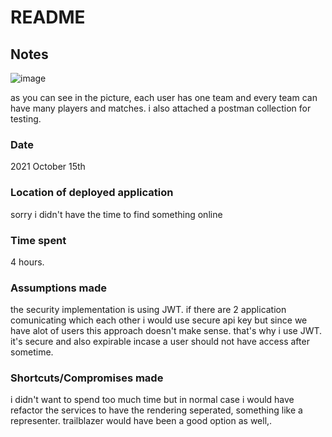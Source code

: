 # README

## Notes
![image](https://user-images.githubusercontent.com/22609918/137487259-de2cb53e-ea65-410d-9be0-87c42f32abab.png)

as you can see in the picture, each user has one team and every team can have many players and matches.
i also attached a postman collection for testing.
### Date
2021 October 15th
### Location of deployed application
sorry i didn't have the time to find something online
### Time spent
4 hours.
### Assumptions made
the security implementation is using JWT. if there are 2 application comunicating which each other i would use secure api key but since we have alot of users this approach doesn't make sense. that's why i use JWT. it's secure and also expirable incase a user should not have access after sometime.
### Shortcuts/Compromises made
i didn't want to spend too much time but in normal case i would have refactor the services to have the rendering seperated, something like a representer. trailblazer would have been a good option as well,.
